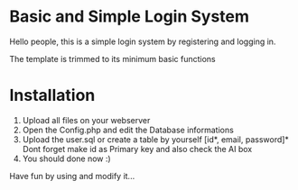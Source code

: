 # Basic and Simple Login System


Hello people,
this is a simple login system by registering and logging in.

The template is trimmed to its minimum basic functions

# Installation

1. Upload all files on your webserver
2. Open the Config.php and edit the Database informations
3. Upload the user.sql or create a table by yourself
[id*, email, password]* Dont forget make id as Primary key and also check the AI box
4. You should done now :)

Have fun by using and modify it...
